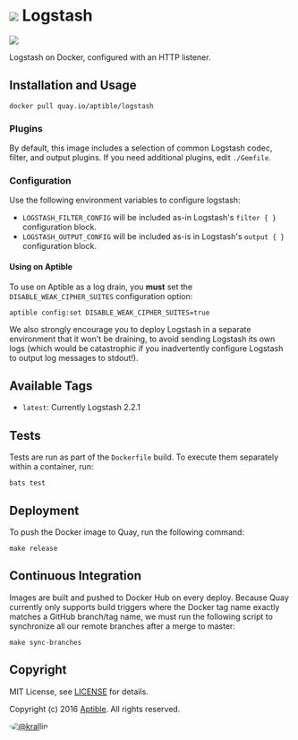 # ![](https://raw.github.com/aptible/straptible/master/lib/straptible/rails/templates/public.api/icon-60px.png) Logstash

![](https://quay.io/repository/aptible/logstash/status?token=10d8074c-a102-46de-a3d1-869397b251ae)

Logstash on Docker, configured with an HTTP listener.

## Installation and Usage

    docker pull quay.io/aptible/logstash

### Plugins

By default, this image includes a selection of common Logstash codec, filter, and output plugins.
If you need additional plugins, edit `./Gemfile`.

### Configuration

Use the following environment variables to configure logstash:

  + `LOGSTASH_FILTER_CONFIG` will be included as-in Logstash's `filter { }` configuration block.
  + `LOGSTASH_OUTPUT_CONFIG` will be included as-is in Logstash's `output { }` configuration block.


#### Using on Aptible

To use on Aptible as a log drain, you **must** set the `DISABLE_WEAK_CIPHER_SUITES` configuration option:

    aptible config:set DISABLE_WEAK_CIPHER_SUITES=true

We also strongly encourage you to deploy Logstash in a separate environment that it won't be draining, to
avoid sending Logstash its own logs (which would be catastrophic if you inadvertently configure Logstash
to output log messages to stdout!).

## Available Tags

  + `latest`: Currently Logstash 2.2.1

## Tests

Tests are run as part of the `Dockerfile` build. To execute them separately within a container, run:

    bats test

## Deployment

To push the Docker image to Quay, run the following command:

    make release

## Continuous Integration

Images are built and pushed to Docker Hub on every deploy. Because Quay currently only supports build triggers where the Docker tag name exactly matches a GitHub branch/tag name, we must run the following script to synchronize all our remote branches after a merge to master:

    make sync-branches

## Copyright

MIT License, see [LICENSE](LICENSE.md) for details.

Copyright (c) 2016 [Aptible](https://www.aptible.com). All rights reserved.

[<img src="https://avatars2.githubusercontent.com/u/1737686?s=60" style="border-radius: 50%;" alt="@krallin" />](https://github.com/krallin)

